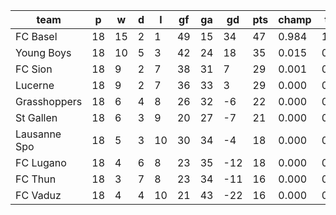 |     team     | p  | w  | d | l  | gf | ga | gd  | pts | champ | top2  | top3  | top4  |  5-7  | bot4  | bot3  | bot2  |
|--------------|----|----|---|----|----|----|-----|-----|-------|-------|-------|-------|-------|-------|-------|-------|
| FC Basel     | 18 | 15 | 2 |  1 | 49 | 15 |  34 |  47 | 0.984 | 1.000 | 1.000 | 1.000 | 0.000 | 0.000 | 0.000 | 0.000|
| Young Boys   | 18 | 10 | 5 |  3 | 42 | 24 |  18 |  35 | 0.015 | 0.759 | 0.940 | 0.991 | 0.009 | 0.000 | 0.000 | 0.000|
| FC Sion      | 18 |  9 | 2 |  7 | 38 | 31 |   7 |  29 | 0.001 | 0.147 | 0.591 | 0.893 | 0.105 | 0.011 | 0.003 | 0.000|
| Lucerne      | 18 |  9 | 2 |  7 | 36 | 33 |   3 |  29 | 0.000 | 0.090 | 0.411 | 0.818 | 0.175 | 0.023 | 0.007 | 0.002|
| Grasshoppers | 18 |  6 | 4 |  8 | 26 | 32 |  -6 |  22 | 0.000 | 0.002 | 0.022 | 0.108 | 0.659 | 0.414 | 0.233 | 0.100|
| St Gallen    | 18 |  6 | 3 |  9 | 20 | 27 |  -7 |  21 | 0.000 | 0.001 | 0.020 | 0.091 | 0.654 | 0.452 | 0.256 | 0.116|
| Lausanne Spo | 18 |  5 | 3 | 10 | 30 | 34 |  -4 |  18 | 0.000 | 0.001 | 0.013 | 0.062 | 0.584 | 0.557 | 0.354 | 0.181|
| FC Lugano    | 18 |  4 | 6 |  8 | 23 | 35 | -12 |  18 | 0.000 | 0.000 | 0.003 | 0.022 | 0.411 | 0.753 | 0.567 | 0.350|
| FC Thun      | 18 |  3 | 7 |  8 | 23 | 34 | -11 |  16 | 0.000 | 0.000 | 0.001 | 0.014 | 0.297 | 0.838 | 0.689 | 0.483|
| FC Vaduz     | 18 |  4 | 4 | 10 | 21 | 43 | -22 |  16 | 0.000 | 0.000 | 0.000 | 0.002 | 0.106 | 0.952 | 0.892 | 0.768|
